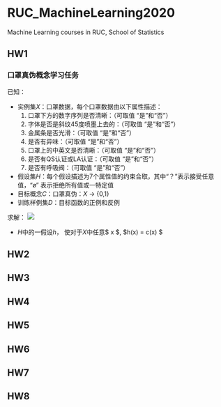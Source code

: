 # RUC_MachineLearning2020
Machine Learning courses in RUC, School of Statistics

## HW1
### 口罩真伪概念学习任务

已知：

* 实例集$X$：口罩数据，每个口罩数据由以下属性描述：
	1. 口罩下方的数字序列是否清晰：（可取值 “是”和“否”）
	2. 字体是否是斜纹45度喷墨上去的：（可取值 “是”和“否”）
	3. 金属条是否光滑：（可取值 “是”和“否”）
	4. 是否有异味：（可取值 “是”和“否”）
	5. 口罩上的中英文是否清晰：（可取值 “是”和“否”）
	6. 是否有QS认证或LA认证：（可取值 “是”和“否”）
	7. 是否有呼吸阀：（可取值 “是”和“否”）
* 假设集$H$：每个假设描述为7个属性值的约束合取，其中“？”表示接受任意值，“ø” 表示拒绝所有值或一特定值
* 目标概念$C$：口罩真伪：$X$ $\rightarrow$ {0,1}
* 训练样例集$D$：目标函数的正例和反例

求解：
![](http://latex.codecogs.com/gif.latex?\\sigma=\sqrt{\frac{1}{n}{\sum_{k=1}^n(x_i-\bar{x})^2}})
* $H$中的一假设$h$， 使对于$X$中任意$ x $, $h(x) = c(x) $
## HW2

## HW3
## HW4
## HW5
## HW6
## HW7
## HW8
